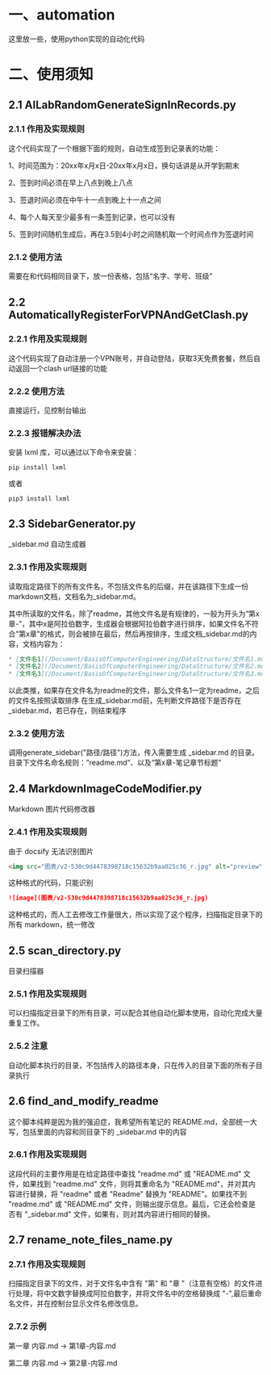 # 一、automation
这里放一些，使用python实现的自动化代码

# 二、使用须知

## 2.1 AILabRandomGenerateSignInRecords.py
### 2.1.1 作用及实现规则
这个代码实现了一个根据下面的规则，自动生成签到记录表的功能：

1、时间范围为：20xx年x月x日-20xx年x月x日，换句话讲是从开学到期末

2、签到时间必须在早上八点到晚上八点

3、签退时间必须在中午十一点到晚上十一点之间

4、每个人每天至少最多有一条签到记录，也可以没有

5、签到时间随机生成后，再在3.5到4小时之间随机取一个时间点作为签退时间

### 2.1.2 使用方法
需要在和代码相同目录下，放一份表格，包括“名字、学号、班级”

## 2.2 AutomaticallyRegisterForVPNAndGetClash.py
### 2.2.1 作用及实现规则
这个代码实现了自动注册一个VPN账号，并自动登陆，获取3天免费套餐，然后自动返回一个clash url链接的功能

### 2.2.2 使用方法
直接运行，见控制台输出

### 2.2.3 报错解决办法

安装 lxml 库，可以通过以下命令来安装：

```
pip install lxml
```

或者

```
pip3 install lxml
```

## 2.3 SidebarGenerator.py
_sidebar.md 自动生成器
### 2.3.1 作用及实现规则
读取指定路径下的所有文件名，不包括文件名的后缀，并在该路径下生成一份markdown文档，文档名为_sidebar.md。

其中所读取的文件名，除了readme，其他文件名是有规律的，一般为开头为“第x章-”，其中x是阿拉伯数字，生成器会根据阿拉伯数字进行排序，如果文件名不符合"第x章"的格式，则会被排在最后，然后再按排序，生成文档_sidebar.md的内容，文档内容为：

```markdown
* [文件名1](/Document/BasisOfComputerEngineering/DataStructure/文件名1.md)
* [文件名2](/Document/BasisOfComputerEngineering/DataStructure/文件名2.md)
* [文件名3](/Document/BasisOfComputerEngineering/DataStructure/文件名3.md)
```

以此类推，如果存在文件名为readme的文件，那么文件名1一定为readme，之后的文件名按照读取排序
在生成_sidebar.md前，先判断文件路径下是否存在_sidebar.md，若已存在，则结束程序

### 2.3.2 使用方法
调用generate_sidebar("路径/路径")方法，传入需要生成 _sidebar.md 的目录。
目录下文件名命名规则：”readme.md“、以及“第x章-笔记章节标题”

## 2.4 MarkdownImageCodeModifier.py
Markdown 图片代码修改器
### 2.4.1 作用及实现规则
由于 docsify 无法识别图片

```markdown
<img src="图表/v2-530c9d4478398718c15632b9aa025c36_r.jpg" alt="preview" style="zoom: 67%;" />
```

这种格式的代码，只能识别

```markdown
![image](图表/v2-530c9d4478398718c15632b9aa025c36_r.jpg)
```

这种格式的，而人工去修改工作量很大，所以实现了这个程序，扫描指定目录下的所有 markdown，统一修改

## 2.5 scan_directory.py
目录扫描器

### 2.5.1 作用及实现规则

可以扫描指定目录下的所有目录，可以配合其他自动化脚本使用，自动化完成大量重复工作。

### 2.5.2 注意

自动化脚本执行的目录，不包括传入的路径本身，只在传入的目录下面的所有子目录执行

## 2.6 find_and_modify_readme

这个脚本纯粹是因为我的强迫症，我希望所有笔记的 README.md，全部统一大写，包括里面的内容和同目录下的 _sidebar.md 中的内容

### 2.6.1 作用及实现规则

这段代码的主要作用是在给定路径中查找 "readme.md" 或 "README.md" 文件，如果找到 "readme.md" 文件，则将其重命名为 "README.md"，并对其内容进行替换，将 "readme" 或者 "Readme" 替换为 "README"。如果找不到 "readme.md" 或 "README.md" 文件，则输出提示信息。最后，它还会检查是否有 "_sidebar.md" 文件，如果有，则对其内容进行相同的替换。

## 2.7 rename_note_files_name.py

### 2.7.1 作用及实现规则

扫描指定目录下的文件，对于文件名中含有 "第" 和 "章 "（注意有空格）的文件进行处理，将中文数字替换成阿拉伯数字，并将文件名中的空格替换成 "-",最后重命名文件，并在控制台显示文件名修改信息。

### 2.7.2 示例

第一章 内容.md -> 第1章-内容.md

第二章 内容.md -> 第2章-内容.md